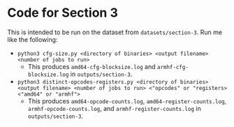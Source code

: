# Code for Section 3

This is intended to be run on the dataset from `datasets/section-3`. Run me like the following:
* `python3 cfg-size.py <directory of binaries> <output filename> <number of jobs to run>`
    * This produces `amd64-cfg-blocksize.log` and `armhf-cfg-blocksize.log` in `outputs/section-3`.
* `python3 distinct-opcodes-registers.py <directory of binaries> <output filename> <number of jobs to run> <"opcodes" or "registers> <"amd64" or "armhf">`
    * This produces `amd64-opcode-counts.log`, `amd64-register-counts.log`, `armhf-opcode-counts.log`, and `armhf-register-counts.log` in `outputs/section-3`.
